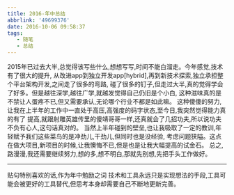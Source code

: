 ```yaml
---
title: 2016-年中总结
abbrlink: '49699376'
date: 2016-10-06 09:58:37
tags:
   - 随笔
   - 总结
---
```


2015年已过去大半,总觉得该写些什么,想想写写,时间不能白溜走。今年感觉,技术有了很大的提升,
从改进app到独立开发app[hybrid],再到新技术探索,独立承担整个平台架构开发,之间走了很多的弯路,
碰了很多的钉子,但走过大半,真的觉得学会了好多。但是越往深学,越往广学,就越发觉得自己仍旧是个小白,
这种滋味真的是不禁让人蛋疼不已,但又需要承认,无论哪个行业不都是如此嘛。
这种傻傻的努力,让我在上半年的工作中一直处于高压,高强度的码字状态,至今日,我突然觉得能力真的有了
提高,就跟射雕英雄传里的傻靖哥哥一样,还真就会了几招功夫,所以说功夫不负有心人,这句话真对的。
当然上半年碰到的壁垒,也让我吸取了一定的教训,年轻赋予我们这些菜鸟的是冲劲儿,干劲儿,但同时也是没经验,
考虑问题狭隘。这点在做大项目,新项目的时候,让我懊悔不已,但是也是让我大幅提高的试金石。
总之,路漫漫,我还需要继续努力,想的多,想不明白,那就先别想,先把手头工作做好。
***
贴句特别喜欢的话,作为年中勉励之词
技术和工具永远只是实现想法的手段,工具可能会被更好的工具替代,但思考本身却需要自己不断地更新完善。

